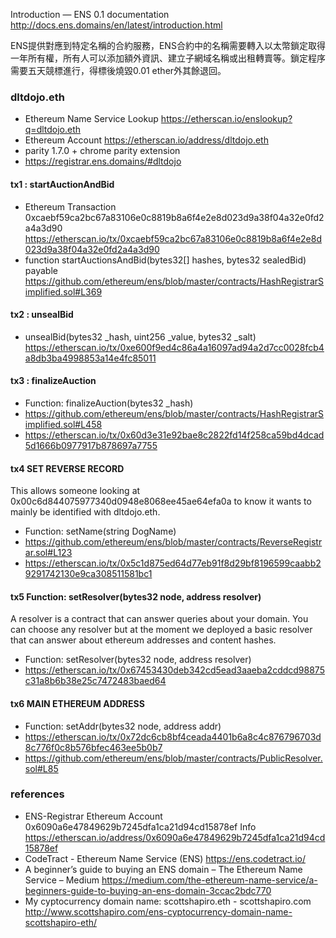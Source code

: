 Introduction — ENS 0.1 documentation http://docs.ens.domains/en/latest/introduction.html

ENS提供對應到特定名稱的合約服務，ENS合約中的名稱需要轉入以太幣鎖定取得一年所有權，所有人可以添加額外資訊、建立子網域名稱或出租轉賣等。鎖定程序需要五天競標進行，得標後燒毀0.01 ether外其餘退回。

### dltdojo.eth

* Ethereum Name Service Lookup https://etherscan.io/enslookup?q=dltdojo.eth
* Ethereum Account https://etherscan.io/address/dltdojo.eth
* parity 1.7.0 + chrome parity extension
* https://registrar.ens.domains/#dltdojo

#### tx1 : startAuctionAndBid

* Ethereum Transaction 0xcaebf59ca2bc67a83106e0c8819b8a6f4e2e8d023d9a38f04a32e0fd2a4a3d90 https://etherscan.io/tx/0xcaebf59ca2bc67a83106e0c8819b8a6f4e2e8d023d9a38f04a32e0fd2a4a3d90
* function startAuctionsAndBid(bytes32[] hashes, bytes32 sealedBid) payable https://github.com/ethereum/ens/blob/master/contracts/HashRegistrarSimplified.sol#L369

#### tx2 : unsealBid

* unsealBid(bytes32 _hash, uint256 _value, bytes32 _salt) https://etherscan.io/tx/0xe600f9ed4c86a4a16097ad94a2d7cc0028fcb4a8db3ba4998853a14e4fc85011

#### tx3 : finalizeAuction

* Function: finalizeAuction(bytes32 _hash)
* https://github.com/ethereum/ens/blob/master/contracts/HashRegistrarSimplified.sol#L458
* https://etherscan.io/tx/0x60d3e31e92bae8c2822fd14f258ca59bd4dcad5d1666b0977917b878697a7755

#### tx4 SET REVERSE RECORD 

This allows someone looking at 0x00c6d844075977340d0948e8068ee45ae64efa0a to know it wants to mainly be identified with dltdojo.eth.

* Function: setName(string DogName)
* https://github.com/ethereum/ens/blob/master/contracts/ReverseRegistrar.sol#L123
* https://etherscan.io/tx/0x5c1d875ed64d77eb91f8d29bf8196599caabb29291742130e9ca308511581bc1

#### tx5 Function: setResolver(bytes32 node, address resolver)

A resolver is a contract that can answer queries about your domain. You can choose any resolver but at the moment we deployed a basic resolver that can answer about ethereum addresses and content hashes.

* Function: setResolver(bytes32 node, address resolver)
* https://etherscan.io/tx/0x67453430deb342cd5ead3aaeba2cddcd98875c31a8b6b38e25c7472483baed64

#### tx6 MAIN ETHEREUM ADDRESS

* Function: setAddr(bytes32 node, address addr)
* https://etherscan.io/tx/0x72dc6cb8bf4ceada4401b6a8c4c876796703d8c776f0c8b576bfec463ee5b0b7
* https://github.com/ethereum/ens/blob/master/contracts/PublicResolver.sol#L85

### references

*  ENS-Registrar Ethereum Account 0x6090a6e47849629b7245dfa1ca21d94cd15878ef Info https://etherscan.io/address/0x6090a6e47849629b7245dfa1ca21d94cd15878ef
* CodeTract - Ethereum Name Service (ENS) https://ens.codetract.io/
* A beginner’s guide to buying an ENS domain – The Ethereum Name Service – Medium 
 https://medium.com/the-ethereum-name-service/a-beginners-guide-to-buying-an-ens-domain-3ccac2bdc770
* My cyptocurrency domain name: scottshapiro.eth - scottshapiro.com http://www.scottshapiro.com/ens-cyptocurrency-domain-name-scottshapiro-eth/